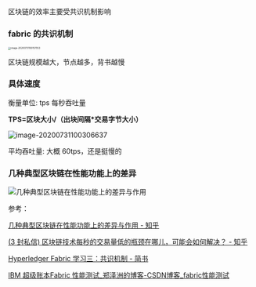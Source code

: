区块链的效率主要受共识机制影响

### fabric 的共识机制

<img src="https://i.loli.net/2020/07/31/jmu2U8yksAY36el.png" alt="image-20200731100157053" style="zoom: 33%;" />



区块链规模越大，节点越多，背书越慢

### 具体速度

衡量单位: tps 每秒吞吐量

**TPS=区块大小/（出块间隔\*交易字节大小）**

![image-20200731100306637](https://i.loli.net/2020/07/31/qd1EPvMi7Ogo3la.png)

平均吞吐量: 大概 60tps，还是挺慢的

### 几种典型区块链在性能功能上的差异

![几种典型区块链在性能功能上的差异与作用](https://i.loli.net/2020/07/31/eANG1aWoX47LmTh.png)







参考：

[几种典型区块链在性能功能上的差异与作用 - 知乎](https://zhuanlan.zhihu.com/p/137601849)

[(3 封私信) 区块链技术每秒的交易量低的瓶颈在哪儿，可能会如何解决？ - 知乎](https://www.zhihu.com/question/50156061)

[Hyperledger Fabric 学习三：共识机制 - 简书](https://www.jianshu.com/p/443b55d28e8d)

[IBM 超级账本Fabric 性能测试_郑泽洲的博客-CSDN博客_fabric性能测试](https://blog.csdn.net/wxid2798226/article/details/81709837)









